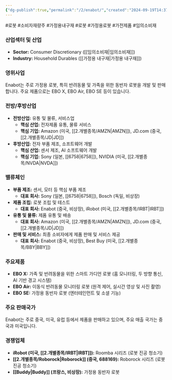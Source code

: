 ```yaml
---
{"dg-publish":true,"permalink":"/2/enabot/","created":"2024-09-19T14:37:02.754+09:00","updated":"2025-06-03T20:05:58.917+09:00"}
---
```


#로봇 #소비자재량주 #가정용내구재 #로봇 #가정용로봇 #가전제품 #임의소비재

### 산업섹터 및 산업

- **Sector:** Consumer Discretionary ([[임의소비재\|임의소비재]])
- **Industry:** Household Durables ([[가정용 내구재\|가정용 내구재]])

### 영위사업

Enabot는 주로 가정용 로봇, 특히 반려동물 및 가족을 위한 동반자 로봇을 개발 및 판매합니다. 주요 제품으로는 EBO X, EBO Air, EBO SE 등이 있습니다.

### 전방/후방산업

- **전방산업:** 유통 및 물류, 서비스업
    - **핵심 산업:** 전자제품 유통, 물류 서비스
    - **핵심 기업:** Amazon (미국, [[2.개별종목/AMZN\|AMZN]]), JD.com (중국, [[2.개별종목/JD\|JD]])
- **후방산업:** 전자 부품 제조, 소프트웨어 개발
    - **핵심 산업:** 센서 제조, AI 소프트웨어 개발
    - **핵심 기업:** Sony (일본, [[6758\|6758]]), NVIDIA (미국, [[2.개별종목/NVDA\|NVDA]])

### 밸류체인

- **부품 제조:** 센서, 모터 등 핵심 부품 제조
    - **대표 회사:** Sony (일본, [[6758\|6758]]), Bosch (독일, 비상장)
- **제품 조립:** 로봇 조립 및 테스트
    - **대표 회사:** Enabot (중국, 비상장), iRobot (미국, [[2.개별종목/IRBT\|IRBT]])
- **유통 및 물류:** 제품 유통 및 배송
    - **대표 회사:** Amazon (미국, [[2.개별종목/AMZN\|AMZN]]), JD.com (중국, [[2.개별종목/JD\|JD]])
- **판매 및 서비스:** 최종 소비자에게 제품 판매 및 서비스 제공
    - **대표 회사:** Enabot (중국, 비상장), Best Buy (미국, [[2.개별종목/BBY\|BBY]])

### 주요제품

- **EBO X:** 가족 및 반려동물을 위한 스마트 가디언 로봇 (홈 모니터링, 두 방향 통신, AI 기반 경고 시스템)
- **EBO Air:** 이동식 반려동물 모니터링 로봇 (원격 제어, 실시간 영상 및 사진 촬영)
- **EBO SE:** 가정용 동반자 로봇 (엔터테인먼트 및 소셜 기능)

### 주요 판매국가

Enabot는 주로 중국, 미국, 유럽 등에서 제품을 판매하고 있으며, 주요 매출 국가는 중국과 미국입니다.

### 경쟁업체

- **iRobot (미국, [[2.개별종목/IRBT\|IRBT]]):** Roomba 시리즈 (로봇 진공 청소기)
- **[[2.개별종목/Roborock\|Roborock]] (중국, 688169):** Roborock 시리즈 (로봇 진공 청소기)
- **[[Buddy\|Buddy]] (프랑스, 비상장):** 가정용 동반자 로봇
